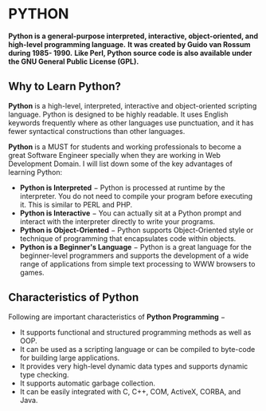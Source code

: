 # PYTHON #

**Python is a general-purpose interpreted, interactive, object-oriented, and high-level programming language.**
**It was created by Guido van Rossum during 1985- 1990.**
**Like Perl, Python source code is also available under the GNU General Public License (GPL).**

## Why to Learn Python? ##
**Python** is a high-level, interpreted, interactive and object-oriented scripting language. Python is designed to be highly readable. It uses English keywords frequently where as other languages use punctuation, and it has fewer syntactical constructions than other languages.

**Python** is a MUST for students and working professionals to become a great Software Engineer specially when they are working in Web Development Domain. I will list down some of the key advantages of learning Python:

- **Python is Interpreted** − Python is processed at runtime by the interpreter. You do not need to compile your program before executing it. This is similar to PERL and PHP.
- **Python is Interactive** − You can actually sit at a Python prompt and interact with the interpreter directly to write your programs.
- **Python is Object-Oriented** − Python supports Object-Oriented style or technique of programming that encapsulates code within objects.
- **Python is a Beginner's Language** − Python is a great language for the beginner-level programmers and supports the development of a wide range of applications from simple text processing to WWW browsers to games.

## Characteristics of Python ##
Following are important characteristics of **Python Programming** −
 - It supports functional and structured programming methods as well as OOP.
 - It can be used as a scripting language or can be compiled to byte-code for building large applications.
 - It provides very high-level dynamic data types and supports dynamic type checking.
 - It supports automatic garbage collection.
 - It can be easily integrated with C, C++, COM, ActiveX, CORBA, and Java.
